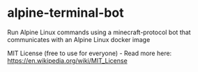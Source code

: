 # alpine-terminal-bot
Run Alpine Linux commands using a minecraft-protocol bot that communicates with an Alpine Linux docker image

MIT License (free to use for everyone) - Read more here: https://en.wikipedia.org/wiki/MIT_License
